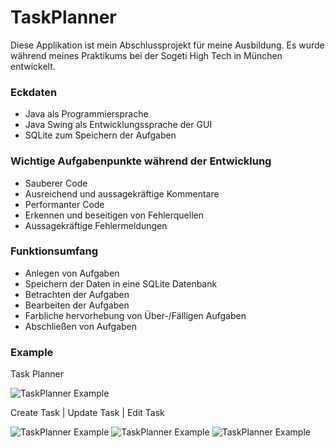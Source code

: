 # TaskPlanner

Diese Applikation ist mein Abschlussprojekt für meine Ausbildung.
Es wurde während meines Praktikums bei der Sogeti High Tech in München entwickelt.

### Eckdaten
* Java als Programmiersprache
* Java Swing als Entwicklungssprache der GUI
* SQLite zum Speichern der Aufgaben

### Wichtige Aufgabenpunkte während der Entwicklung
* Sauberer Code
* Ausreichend und aussagekräftige Kommentare
* Performanter Code
* Erkennen und beseitigen von Fehlerquellen
* Aussagekräftige Fehlermeldungen

### Funktionsumfang
* Anlegen von Aufgaben
* Speichern der Daten in eine SQLite Datenbank
* Betrachten der Aufgaben
* Bearbeiten der Aufgaben
* Farbliche hervorhebung von Über-/Fälligen Aufgaben
* Abschließen von Aufgaben

### Example
Task Planner

![TaskPlanner Example](http://media.codersgen.de/img/lts/github/TaskPlanner/task_planner.jpg)

Create Task | Update Task | Edit Task

![TaskPlanner Example](http://media.codersgen.de/img/lts/github/TaskPlanner/create_task.jpg) ![TaskPlanner Example](http://media.codersgen.de/img/lts/github/TaskPlanner/update_task.jpg) ![TaskPlanner Example](http://media.codersgen.de/img/lts/github/TaskPlanner/edit_task.jpg)
